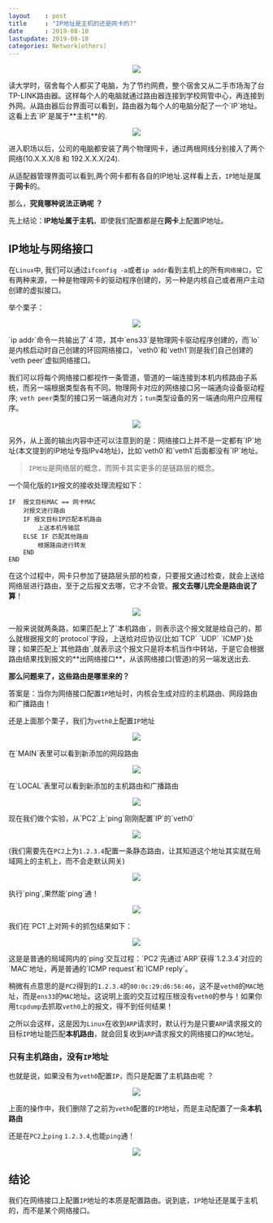 ```yaml
---
layout    : post
title     : "IP地址是主机的还是网卡的?"
date      : 2019-08-10
lastupdate: 2019-08-10
categories: Network(others)
---
```


<p align="center"><img src="/assets/img/iphostif/lubiao.jpg"></p>
读大学时，宿舍每个人都买了电脑，为了节约网费，整个宿舍又从二手市场淘了台TP-LINK路由器。这样每个人的电脑就通过路由器连接到学校网管中心，再连接到外网。从路由器后台界面可以看到，路由器为每个人的电脑分配了一个`IP`地址。这看上去`IP`是属于**主机**的.

<p align="center"><img src="/assets/img/iphostif/tplink.png"></p>
进入职场以后，公司的电脑都安装了两个物理网卡，通过两根网线分别接入了两个网络(10.X.X.X/8 和 192.X.X.X/24).

从适配器管理界面可以看到,两个网卡都有各自的IP地址.这样看上去，`IP`地址是属于**网卡**的。

那么，**究竟哪种说法正确呢 ？**

先上结论：**IP地址属于主机**，即使我们配置都是在**网卡**上配置IP地址。

## IP地址与网络接口

在`Linux`中, 我们可以通过`ifconfig -a`或者`ip addr`看到主机上的所有`网络接口`，它有两种来源，一种是物理网卡的驱动程序创建的，另一种是内核自己或者用户主动创建的虚拟接口。

举个栗子：

<p align="center"><img src="/assets/img/iphostif/ipaddr1.PNG"></p>
`ip addr`命令一共输出了`4`项，其中`ens33`是物理网卡驱动程序创建的，而`lo`是内核启动时自己创建的环回网络接口，`veth0`和`veth1`则是我们自己创建的`veth peer`虚拟网络接口。

我们可以将每个网络接口都视作一条管道，管道的一端连接到本机内核路由子系统，而另一端根据类型各有不同。物理网卡对应的网络接口另一端通向设备驱动程序;
`veth peer`类型的接口另一端通向对方；`tun`类型设备的另一端通向用户应用程序。

<p align="center"><img src="/assets/img/iphostif/netdevice.PNG"></p>
另外，从上面的输出内容中还可以注意到的是：网络接口上并不是一定都有`IP`地址(本文提到的IP地址专指IPv4地址)，比如`veth0`和`veth1`后面都没有`IP`地址。

> `IP地址`是网络层的概念，而网卡其实更多的是链路层的概念。

一个简化版的`IP`报文的接收处理流程如下：

```
IF  报文目标MAC == 网卡MAC
    对报文进行路由
	IF 报文目标IP匹配本机路由
        上送本机传输层
	ELSE IF 匹配其他路由
		根据路由进行转发
	END
END
```

在这个过程中，网卡只参加了链路层头部的检查，只要报文通过检查，就会上送给网络层进行路由，至于之后报文去哪，它才不会管。**报文去哪儿完全是路由说了算**！

<p align="center"><img src="/assets/img/iphostif/route.PNG"></p>
一般来说就两条路，如果匹配上了`本机路由`，则表示这个报文就是给自己的，那么就根据报文的`protocol`字段，上送给对应协议(比如`TCP` `UDP` `ICMP`)处理；如果匹配上`其他路由`,就表示这个报文只是将本机当作中转站，于是它会根据路由结果找到报文的**出网络接口**，从该网络接口(管道)的另一端发送出去. 

**那么问题来了，这些路由是哪里来的？** 

答案是：当你为网络接口配置`IP`地址时，内核会生成对应的主机路由、网段路由和广播路由！

还是上面那个栗子，我们为`veth0`上配置`IP`地址 

<p align="center"><img src="/assets/img/iphostif/ipaddr2.PNG"></p>
在`MAIN`表里可以看到新添加的网段路由

<p align="center"><img src="/assets/img/iphostif/netroute.PNG"></p>
在`LOCAL`表里可以看到新添加的主机路由和广播路由

<p align="center"><img src="/assets/img/iphostif/localroute.PNG"></p>
现在我们做个实验，从`PC2`上`ping`刚刚配置`IP`的`veth0`

<p align="center"><img src="/assets/img/iphostif/zuwang.PNG"></p>

(我们需要先在`PC2`上为`1.2.3.4`配置一条静态路由，让其知道这个地址其实就在局域网上的主机上，而不会走默认网关)

<p align="center"><img src="/assets/img/iphostif/pc2addroute.PNG"></p>
执行`ping`,果然能`ping`通！

<p align="center"><img src="/assets/img/iphostif/ping.PNG"></p>
我们在`PC1`上对网卡的抓包结果如下：

<p align="center"><img src="/assets/img/iphostif/packetcap.PNG"></p>
这是是普通的局域网内的`ping`交互过程：`PC2`先通过`ARP`获得`1.2.3.4`对应的`MAC`地址，再是普通的`ICMP request`和`ICMP reply`。

稍微有点意思的是`PC2`得到的`1.2.3.4`的`00:0c:29:d6:56:46`，这不是`veth0`的`MAC`地址，而是`ens33`的`MAC`地址。这说明上面的交互过程压根没有`veth0`的参与！如果你用`tcpdump`去抓取`veth0`上的报文，得不到任何结果！

之所以会这样，这是因为`Linux`在收到`ARP`请求时，默认行为是只要`ARP`请求报文的目标`IP`地址能匹配**本机路由**，就会回复收到`ARP`请求报文的网络接口的`MAC`地址。

### 只有主机路由，没有`IP`地址

也就是说，如果没有为`veth0`配置`IP`，而只是配置了主机路由呢 ？

<p align="center"><img src="/assets/img/iphostif/onlyroute.PNG"></p>

上面的操作中，我们删除了之前为`veth0`配置的`IP`地址，而是主动配置了一条**本机路由**  

还是在`PC2`上`ping` `1.2.3.4`,也能`ping`通！

<p align="center"><img src="/assets/img/iphostif/2ping.PNG"></p>

## 结论

我们在网络接口上配置`IP`地址的本质是配置路由。说到底，`IP`地址还是属于主机的，而不是某个网络接口。

